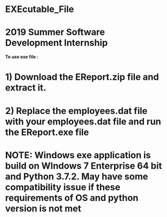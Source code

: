 # EXEcutable_File
# <b>2019 Summer Software Development Internship</b>
<h><b> To use exe file :</b><h>
# <b> 1) Download the EReport.zip file and extract it.</b>
# <b> 2) Replace the employees.dat file with your employees.dat file and run the EReport.exe file<b>
# <b> NOTE: Windows exe application is build on WIndows 7 Enterprise 64 bit and Python 3.7.2. May have some compatibility issue if these requirements of OS and python version is not met <b>
